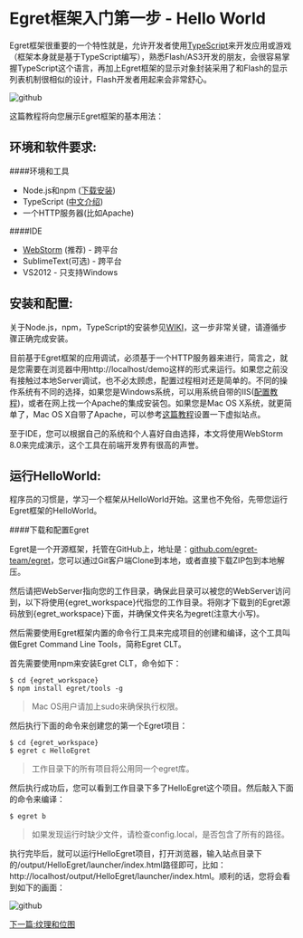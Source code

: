 Egret框架入门第一步 - Hello World
===============

Egret框架很重要的一个特性就是，允许开发者使用[TypeScript](http://www.typescriptlang.org/)来开发应用或游戏（框架本身就是基于TypeScript编写），熟悉Flash/AS3开发的朋友，会很容易掌握TypeScript这个语言，再加上Egret框架的显示对象封装采用了和Flash的显示列表机制很相似的设计，Flash开发者用起来会非常舒心。

![github](https://raw.githubusercontent.com/NeoGuo/html5-documents/master/egret/images/egret-logo.png "Egret")

这篇教程将向您展示Egret框架的基本用法：

环境和软件要求:
----------------------------

####环境和工具
* Node.js和npm ([下载安装](http://www.nodejs.org/))
* TypeScript ([中文介绍](http://baike.baidu.com/view/9400999.htm))
* 一个HTTP服务器(比如Apache)

####IDE
* [WebStorm](http://www.jetbrains.com/webstorm/) (推荐) - 跨平台
* SublimeText(可选) - 跨平台
* VS2012 - 只支持Windows

安装和配置:
----------------------------

关于Node.js，npm，TypeScript的安装参见[WIKI](https://github.com/egret-team/egret/wiki)，这一步非常关键，请遵循步骤正确完成安装。

目前基于Egret框架的应用调试，必须基于一个HTTP服务器来进行，简言之，就是您需要在浏览器中用http://localhost/demo这样的形式来运行。如果您之前没有接触过本地Server调试，也不必太顾虑，配置过程相对还是简单的。不同的操作系统有不同的选择，如果您是Windows系统，可以用系统自带的IIS([配置教程](http://jingyan.baidu.com/article/b907e627e6abe646e7891c01.html))，或者在网上找一个Apache的集成安装包。如果您是Mac OS X系统，就更简单了，Mac OS X自带了Apache，可以参考[这篇教程](http://www.cnblogs.com/snandy/archive/2012/11/13/2765381.html)设置一下虚拟站点。

至于IDE，您可以根据自己的系统和个人喜好自由选择，本文将使用WebStorm 8.0来完成演示，这个工具在前端开发界有很高的声誉。

运行HelloWorld:
----------------------------

程序员的习惯是，学习一个框架从HelloWorld开始。这里也不免俗，先带您运行Egret框架的HelloWorld。

####下载和配置Egret

Egret是一个开源框架，托管在GitHub上，地址是：[github.com/egret-team/egret](https://github.com/egret-team/egret)，您可以通过Git客户端Clone到本地，或者直接下载ZIP包到本地解压。

然后请把WebServer指向您的工作目录，确保此目录可以被您的WebServer访问到，以下将使用{egret_workspace}代指您的工作目录。将刚才下载到的Egret源码放到{egret_workspace}下面，并确保文件夹名为egret(注意大小写)。

然后需要使用Egret框架内置的命令行工具来完成项目的创建和编译，这个工具叫做Egret Command Line Tools，简称Egret CLT。

首先需要使用npm来安装Egret CLT，命令如下：
```
$ cd {egret_workspace}
$ npm install egret/tools -g
```
> Mac OS用户请加上sudo来确保执行权限。

然后执行下面的命令来创建您的第一个Egret项目：
```
$ cd {egret_workspace} 
$ egret c HelloEgret
```
> 工作目录下的所有项目将公用同一个egret库。

然后执行成功后，您可以看到工作目录下多了HelloEgret这个项目。然后敲入下面的命令来编译：
```
$ egret b
```
> 如果发现运行时缺少文件，请检查config.local，是否包含了所有的路径。

执行完毕后，就可以运行HelloEgret项目，打开浏览器，输入站点目录下的/output/HelloEgret/launcher/index.html路径即可，比如：http://localhost/output/HelloEgret/launcher/index.html。顺利的话，您将会看到如下的画面：

![github](https://raw.githubusercontent.com/NeoGuo/html5-documents/master/egret/images/hello_egret.png "HelloEgret")

[下一篇:纹理和位图](https://github.com/NeoGuo/html5-documents/blob/master/egret/02-bitmap.md)